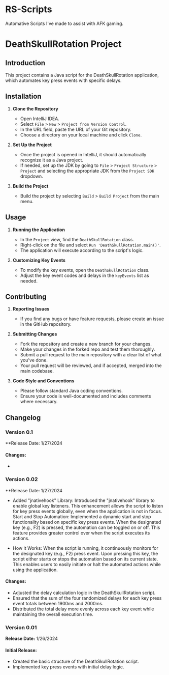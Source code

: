 # RS-Scripts
Automative Scripts I've made to assist with AFK gaming.

# DeathSkullRotation Project

## Introduction
This project contains a Java script for the DeathSkullRotation application, which automates key press events with specific delays.

## Installation

1. **Clone the Repository**
   - Open IntelliJ IDEA.
   - Select `File` > `New` > `Project from Version Control`.
   - In the URL field, paste the URL of your Git repository.
   - Choose a directory on your local machine and click `Clone`.

2. **Set Up the Project**
   - Once the project is opened in IntelliJ, it should automatically recognize it as a Java project.
   - If needed, set up the JDK by going to `File` > `Project Structure` > `Project` and selecting the appropriate JDK from the `Project SDK` dropdown.

3. **Build the Project**
   - Build the project by selecting `Build` > `Build Project` from the main menu.

## Usage

1. **Running the Application**
   - In the `Project` view, find the `DeathSkullRotation` class.
   - Right-click on the file and select `Run 'DeathSkullRotation.main()'`.
   - The application will execute according to the script's logic.

2. **Customizing Key Events**
   - To modify the key events, open the `DeathSkullRotation` class.
   - Adjust the key event codes and delays in the `keyEvents` list as needed.

## Contributing

1. **Reporting Issues**
   - If you find any bugs or have feature requests, please create an issue in the GitHub repository.

2. **Submitting Changes**
   - Fork the repository and create a new branch for your changes.
   - Make your changes in the forked repo and test them thoroughly.
   - Submit a pull request to the main repository with a clear list of what you've done.
   - Your pull request will be reviewed, and if accepted, merged into the main codebase.

3. **Code Style and Conventions**
   - Please follow standard Java coding conventions.
   - Ensure your code is well-documented and includes comments where necessary.

## Changelog
### Version 0.1
**Release Date: 1/27/2024
#### Changes:
-

### Version 0.02
**Release Date: 1/27/2024

- Added "jnativehook" Library: Introduced the "jnativehook" library to enable global key listeners. This enhancement allows the script to listen for key press events globally, even when the application is not in focus.
 Start and Stop Automation: Implemented a dynamic start and stop functionality based on specific key press events. When the designated key (e.g., F2) is pressed, the automation can be toggled on or off. This feature provides greater control  over when the script executes its actions.

- How it Works: When the script is running, it continuously monitors for the designated key (e.g., F2) press event. Upon pressing this key, the script either starts or stops the automation based on its current state. This enables users to     easily initiate or halt the automated actions while using the application.

#### Changes:
- Adjusted the delay calculation logic in the DeathSkullRotation script.
- Ensured that the sum of the four randomized delays for each key press event totals between 1900ms and 2000ms.
- Distributed the total delay more evenly across each key event while maintaining the overall execution time.

### Version 0.01
**Release Date:** 1/26/2024

#### Initial Release:
- Created the basic structure of the DeathSkullRotation script.
- Implemented key press events with initial delay logic.
